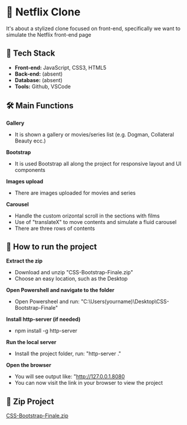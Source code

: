# 🌱 Netflix Clone
It's about a stylized clone focused on front-end, specifically we want to simulate the Netflix front-end page

## 🚀 Tech Stack
- **Front-end:** JavaScript, CSS3, HTML5
- **Back-end:** (absent)
- **Database:** (absent)
- **Tools:** Github, VSCode

## 🛠️ Main Functions
**Gallery**
- It is shown a gallery or movies/series list (e.g. Dogman, Collateral Beauty ecc.)

**Bootstrap**
- It is used Bootstrap all along the project for responsive layout and UI components

**Images upload**
- There are images uploaded for movies and series

**Carousel**
- Handle the custom orizontal scroll in the sections with films
- Use of "translateX" to move contents and simulate a fluid carousel
- There are three rows of contents

## 🧪 How to run the project 

**Extract the zip**
- Download and unzip "CSS-Bootstrap-Finale.zip"
- Choose an easy location, such as the Desktop

**Open Powershell and navigate to the folder**
- Open Powersheel and run: "C:\Users\(yourname)\Desktop\CSS-Bootstrap-Finale"

**Install http-server (if needed)**
- npm install -g http-server

**Run the local server**
- Install the project folder, run: "http-server ."

**Open the browser**
- You will see output like: "http://127.0.0.1.8080
- You can now visit the link in your browser to view the project

## 🧷 Zip Project

[CSS-Bootstrap-Finale.zip](https://github.com/user-attachments/files/21551647/CSS-Bootstrap-Finale.zip)
